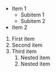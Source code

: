 - Item 1
  - Subitem 1
  - Subitem 2
- Item 2

1. First item
2. Second item
3. Third item
   1. Nested item
   2. Nested item
